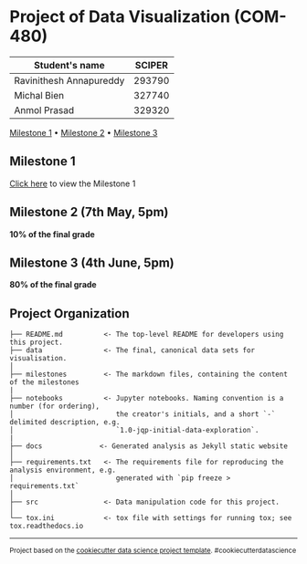 # Project of Data Visualization (COM-480)

| Student's name          | SCIPER |
| ----------------------- | ------ |
| Ravinithesh Annapureddy | 293790 |
| Michal Bien             | 327740 |
| Anmol Prasad            | 329320 |

[Milestone 1](#milestone-1) • [Milestone 2](#milestone-2) • [Milestone 3](#milestone-3)

## Milestone 1

[Click here](./milestones/milestone1.md) to view the Milestone 1

## Milestone 2 (7th May, 5pm)

**10% of the final grade**

## Milestone 3 (4th June, 5pm)

**80% of the final grade**

## Project Organization

    ├── README.md          <- The top-level README for developers using this project.
    ├── data               <- The final, canonical data sets for visualisation.
    │
    ├── milestones         <- The markdown files, containing the content of the milestones
    |
    ├── notebooks          <- Jupyter notebooks. Naming convention is a number (for ordering),
    │                         the creator's initials, and a short `-` delimited description, e.g.
    │                         `1.0-jqp-initial-data-exploration`.
    |
    ├── docs              <- Generated analysis as Jekyll static website
    │
    ├── requirements.txt   <- The requirements file for reproducing the analysis environment, e.g.
    │                         generated with `pip freeze > requirements.txt`
    │
    ├── src                <- Data manipulation code for this project.
    │
    └── tox.ini            <- tox file with settings for running tox; see tox.readthedocs.io

---

<p><small>Project based on the <a target="_blank" href="https://drivendata.github.io/cookiecutter-data-science/">cookiecutter data science project template</a>. #cookiecutterdatascience</small></p>
